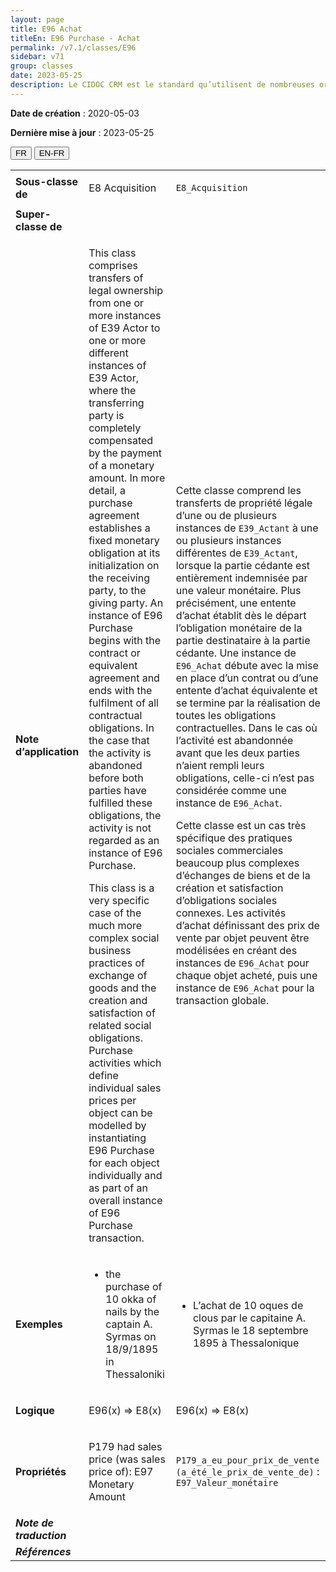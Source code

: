 ```yaml
---
layout: page
title: E96 Achat
titleEn: E96 Purchase - Achat
permalink: /v7.1/classes/E96
sidebar: v71
group: classes
date: 2023-05-25
description: Le CIDOC CRM est le standard qu’utilisent de nombreuses organisations pour l’échange et l’intégration de jeux de données et de spécifications patrimoniales. Il est développé et maintenu à jour exclusivement en anglais par le CRM SIG, un sous-groupe du Conseil international des musées (ICOM). Ceci est une traduction officielle en français développée par la Traduction en français du CIDOC CRM, une initiative qui offre une version française à jour et accessible ouvertement et gratuitement du standard CIDOC CRM et en démocratise l'usage dans la communauté patrimoniale francophone. ------------ The CIDOC CRM is the standard used by many heritage organizations for the exchange and integration of museum collection datasets and specifications. It is developed and maintained exclusively in English by the CRM SIG, a subgroup of the International Council of Museums (ICOM). This is an official translation developed by the Traduction en français du CIDOC CRM, an initiative offering an open, up-to-date, and free French version of the CIDOC CRM standard, and democratizing its use in the francophone heritage community.
---
```


**Date de création** : 2020-05-03

**Dernière mise à jour** : 2023-05-25

<div class="lang-buttons">
 <button id="fr" class="activate">FR</button>
 <button id="en-fr">EN-FR</button>
</div>

<table>
<tbody>
<tr>
<td><strong>Sous-classe de</strong></td>
<td class="en">
<p>E8 Acquisition</p>
</td>
<td>
<p><code class="language-plaintext highlighter-rouge">E8_Acquisition</code></p>
</td>
</tr>
<tr>
<td><strong>Super-classe de</strong></td>
<td class="en">
</td>
<td>
</td>
</tr>
<tr>
<td><strong>Note d’application</strong></td>
<td class="en">
<p>This class comprises transfers of legal ownership from one or more instances of E39 Actor to one or more different instances of E39 Actor, where the transferring party is completely compensated by the payment of a monetary amount. In more detail, a purchase agreement establishes a fixed monetary obligation at its initialization on the receiving party, to the giving party. An instance of E96 Purchase begins with the contract or equivalent agreement and ends with the fulfilment of all contractual obligations. In the case that the activity is abandoned before both parties have fulfilled these obligations, the activity is not regarded as an instance of E96 Purchase.</p>
<p>This class is a very specific case of the much more complex social business practices of exchange of goods and the creation and satisfaction of related social obligations. Purchase activities which define individual sales prices per object can be modelled by instantiating E96 Purchase for each object individually and as part of an overall instance of E96 Purchase transaction.</p>
</td>
<td>
<p>Cette classe comprend les transferts de propriété légale d’une ou de plusieurs instances de <code class="language-plaintext highlighter-rouge">E39_Actant</code> à une ou plusieurs instances différentes de <code class="language-plaintext highlighter-rouge">E39_Actant</code>, lorsque la partie cédante est entièrement indemnisée par une valeur monétaire. Plus précisément, une entente d’achat établit dès le départ l’obligation monétaire de la partie destinataire à la partie cédante. Une instance de <code class="language-plaintext highlighter-rouge">E96_Achat</code> débute avec la mise en place d’un contrat ou d’une entente d’achat équivalente et se termine par la réalisation de toutes les obligations contractuelles. Dans le cas où l’activité est abandonnée avant que les deux parties n’aient rempli leurs obligations, celle-ci n’est pas considérée comme une instance de <code class="language-plaintext highlighter-rouge">E96_Achat</code>. </p>
<p>Cette classe est un cas très spécifique des pratiques sociales commerciales beaucoup plus complexes d’échanges de biens et de la création et satisfaction d’obligations sociales connexes. Les activités d’achat définissant des prix de vente par objet peuvent être modélisées en créant des instances de <code class="language-plaintext highlighter-rouge">E96_Achat</code> pour chaque objet acheté, puis une instance de <code class="language-plaintext highlighter-rouge">E96_Achat</code> pour la transaction globale. </p>
</td>
</tr>
<tr>
<td><strong>Exemples</strong></td>
<td class="en">
<ul>
<li><p>the purchase of 10 okka of nails by the captain A. Syrmas on 18/9/1895 in Thessaloniki</p>
</li>
</ul>
</td>
<td>
<ul>
<li><p>L’achat de 10 oques de clous par le capitaine A. Syrmas le 18 septembre 1895 à Thessalonique </p>
</li>
</ul>
</td>
</tr>
<tr>
<td><strong>Logique</strong></td>
<td class="en">
<p>E96(x) ⇒ E8(x)</p>
</td>
<td>
<p>E96(x) ⇒ E8(x)</p>
</td>
</tr>
<tr>
<td><strong>Propriétés</strong></td>
<td class="en">
<p>P179 had sales price (was sales price of): E97 Monetary Amount</p>
</td>
<td>
<p><code class="language-plaintext highlighter-rouge">P179_a_eu_pour_prix_de_vente (a_été_le_prix_de_vente_de)</code> : <code class="language-plaintext highlighter-rouge">E97_Valeur_monétaire</code> </p>
</td>
</tr>
<tr>
<td><strong><em>Note de traduction</em></strong></td>
<td colspan="2">
</td>
</tr>
<tr>
<td><strong><em>Références</em></strong></td>
<td colspan="2">
</td>
</tr>
</tbody>
</table>
